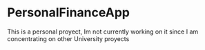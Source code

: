 # PersonalFinanceApp
This is a personal proyect, Im not currently working on it since I am concentrating on other University proyects
